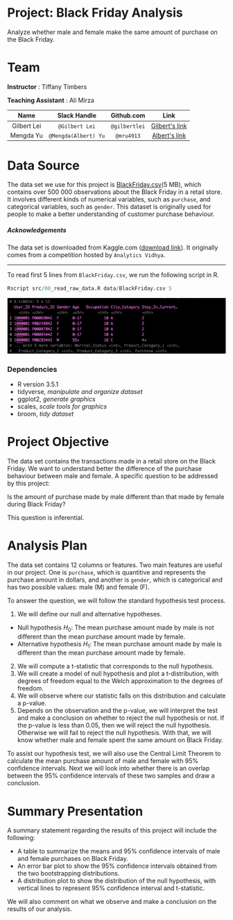 # Project: Black Friday Analysis

Analyze whether male and female make the same amount of purchase on the Black Friday.

# Team

__Instructor__ : Tiffany Timbers

__Teaching Assistant__ : Ali Mirza

| Name  | Slack Handle | Github.com | Link |
| :------: | :---: | :----------: | :---: |
| Gilbert Lei | `@Gilbert Lei` | `@gilbertlei` | [Gilbert's link](https://github.ubc.ca/mds-2018-19/DSCI_522_proposal_junxiong)|
| Mengda Yu | `@Mengda(Albert) Yu` | `@mru4913` | [Albert's link](https://github.com/mru4913/DSCI_522_BlackFriday_Analysis) |

# Data Source

The data set we use for this project is [BlackFriday.csv](https://www.kaggle.com/mehdidag/black-friday)(5 MB), which contains over 500 000 observations about the Black Friday in a retail store. It involves different kinds of numerical variables, such as `purchase`, and categorical variables, such as `gender`. This dataset is originally used for people to make a better understanding of customer purchase behaviour.

##### Acknowledgements

The data set is downloaded from Kaggle.com ([download link](https://www.kaggle.com/mehdidag/black-friday)). It
originally comes from a competition hosted by `Analytics Vidhya`.

---
To read first 5 lines from `BlackFriday.csv`, we run the following script in R.

```R
Rscript src/00_read_raw_data.R data/BlackFriday.csv 5
```
![raw data](./imgs/read_raw_data_R.png)

### Dependencies

- R version 3.5.1
- tidyverse, *manipulate and organize dataset* 
- ggplot2, *generate graphics*
- scales, *scale tools for graphics*
- broom, *tidy dataset*

# Project Objective

The data set contains the transactions made in a retail store on the Black Friday. We want to understand better the difference of the purchase behaviour between male and female. A specific question to be addressed by this project:

Is the amount of purchase made by male different than that made by female during Black Friday? 

This question is inferential.

# Analysis Plan

The data set contains 12 columns or features. Two main features are useful in our project. One is `purchase`, which is quantitive and represents the purchase amount in dollars, and another is `gender`, which is categorical and has two possible values: male (M) and female (F).

To answer the question, we will follow the standard hypothesis test process.

1. We will define our null and alternative hypotheses.
  - Null hypothesis $H_0$: The mean purchase amount made by male is not different than the mean purchase amount made by female.
  - Alternative hypothesis $H_1$: The mean purchase amount made by male is different than the mean purchase amount made by female.
2. We will compute a t-statistic that corresponds to the null hypothesis.
3. We will create a model of null hypothesis and plot a t-distribution, with degrees of freedom equal to the Welch approximation to the degrees of freedom.
4. We will observe where our statistic falls on this distribution and calculate a p-value.
5. Depends on the observation and the p-value, we will interpret the test and make a conclusion on whether to reject the null hypothesis or not. If the p-value is less than 0.05, then we will reject the null hypothesis. Otherwise we will fail to reject the null hypothesis. With that, we will know whether male and female spent the same amount on Black Friday.  

To assist our hypothesis test, we will also use the Central Limit Theorem to calculate the mean purchase amount of male and female with 95% confidence intervals. Next we will look into whether there is an overlap between the 95% confidence intervals of these two samples and draw a conclusion.

# Summary Presentation

A summary statement regarding the results of this project will include the following:

- A table to summarize the means and 95% confidence intervals of male and female purchases on Black Friday.  
- An error bar plot to show the 95% confidence intervals obtained from the two bootstrapping distributions.  
- A distribution plot to show the distribution of the null hypothesis, with vertical lines to represent 95% confidence interval and t-statistic.  

We will also comment on what we observe and make a conclusion on the results of our analysis.